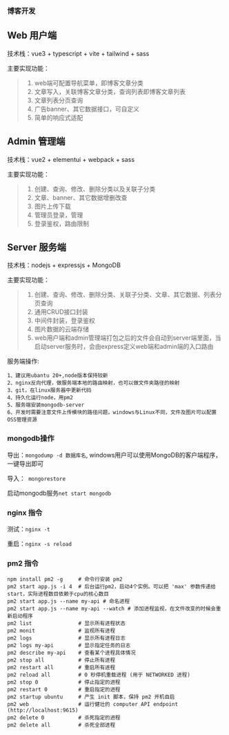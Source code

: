 ### 博客开发

## Web 用户端
技术栈：vue3 + typescript + vite + tailwind + sass

主要实现功能：
>1. web端可配置导航菜单，即博客文章分类
>2. 文章写入，关联博客文章分类，查询列表即博客文章列表
>3. 文章列表分页查询
>4. 广告banner、其它数据接口，可自定义
>5. 简单的响应式适配

## Admin 管理端
技术栈：vue2 + elementui + webpack + sass

主要实现功能：
>1. 创建、查询、修改、删除分类以及关联子分类
>2. 文章、banner、其它数据增删改查
>3. 图片上传下载
>4. 管理员登录，管理
>5. 登录鉴权，路由限制

## Server 服务端
技术栈：nodejs + expressjs + MongoDB

主要实现功能：
>1. 创建、查询、修改、删除分类、关联子分类、文章、其它数据、列表分页查询
>2. 通用CRUD接口封装
>3. 中间件封装，登录鉴权
>4. 图片数据的云端存储
>5. web用户端和admin管理端打包之后的文件会自动到server端里面，当启动server服务时，会由express定义web端和admin端的入口路由

服务端操作:
```
1、建议用ubantu 20+,node版本保持较新
2、nginx反向代理，做服务端本地的路由映射，也可以做文件夹路径的映射
3、git，在linux服务器中更新代码
4、持久化运行node，用pm2 
5、服务端安装mongodb-server
6、开发时需要注意文件上传模块的路径问题，windows与Linux不同，文件及图片可以配置OSS管理资源
```

### mongodb操作

导出：``mongodump -d 数据库名``, windows用户可以使用MongoDB的客户端程序，一键导出即可

导入：`` mongorestore``

启动mongodb服务``net start mongodb``

### nginx 指令
测试：`` nginx -t ``

重启：`` nginx -s reload ``

### pm2 指令
```
npm install pm2 -g     # 命令行安装 pm2 
pm2 start app.js -i 4  # 后台运行pm2，启动4个实例。可以把 'max' 参数传递给 start，实际进程数目依赖于cpu的核心数目
pm2 start app.js --name my-api # 命名进程
pm2 start app.js --name my-api --watch # 添加进程监视，在文件改变的时候会重新启动程序
pm2 list               # 显示所有进程状态
pm2 monit              # 监视所有进程
pm2 logs               # 显示所有进程日志
pm2 logs my-api        # 显示指定任务的日志
pm2 describe my-api    # 查看某个进程具体情况
pm2 stop all           # 停止所有进程
pm2 restart all        # 重启所有进程
pm2 reload all         # 0 秒停机重载进程 (用于 NETWORKED 进程)
pm2 stop 0             # 停止指定的进程
pm2 restart 0          # 重启指定的进程
pm2 startup ubuntu     # 产生 init 脚本，保持 pm2 开机自启
pm2 web                # 运行健壮的 computer API endpoint (http://localhost:9615)
pm2 delete 0           # 杀死指定的进程
pm2 delete all         # 杀死全部进程
```




